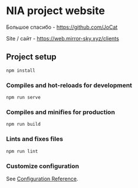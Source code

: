 # NIA project website

Большое спасибо - https://github.com/JoCat


Site / сайт - https://web.mirror-sky.xyz/clients

## Project setup
```
npm install
```

### Compiles and hot-reloads for development
```
npm run serve
```

### Compiles and minifies for production
```
npm run build
```

### Lints and fixes files
```
npm run lint
```

### Customize configuration
See [Configuration Reference](https://cli.vuejs.org/config/).
